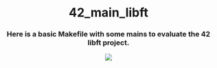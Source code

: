 <h1 align="center">42_main_libft</h1>
<div align="center">

### Here is a basic Makefile with some mains to evaluate the 42 libft project.

![](https://img.freepik.com/vector-gratis/diseno-papel-tapiz-feliz-halloween_52683-44541.jpg?t=st=1731269465~exp=1731273065~hmac=3e11eba69c67de4cf2a12138a764337f928b58db9c687d8b83102eb6f8d855da&w=1380)
</div>



